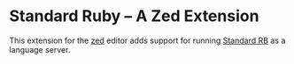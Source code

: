 # Standard Ruby – A Zed Extension

This extension for the [zed](https://zed.dev) editor adds support for running [Standard RB](https://github.com/standardrb/standard) as a language server.
